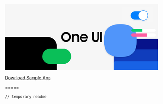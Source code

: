 <p align="center">
  <img loading="lazy" src="readme-res/design-readme-header.png"/>
</p>

[Download Sample App](https://github.com/OneUIProject/oneui-design/raw/main/sample-app/release/sample-app-release.apk)

=====

```
// temporary readme
```
